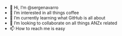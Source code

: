 - 👋 Hi, I’m @sergenavarro
- 👀 I’m interested in all things coffee
- 🌱 I’m currently learning what GitHub is all about
- 💞️ I’m looking to collaborate on all things ANZx related
- 📫 How to reach me is easy

<!---
sergenavarro/sergenavarro is a ✨ special ✨ repository because its `README.md` (this file) appears on your GitHub profile.
You can click the Preview link to take a look at your changes.
--->
